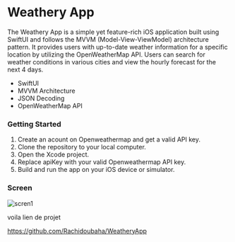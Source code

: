 # Weathery App

The Weathery App is a simple yet feature-rich iOS application built using SwiftUI and follows the MVVM (Model-View-ViewModel) architecture pattern. It provides users with up-to-date weather information for a specific location by utilizing the OpenWeatherMap API. Users can search for weather conditions in various cities and view the hourly forecast for the next 4 days. 





- SwiftUI
- MVVM Architecture
- JSON Decoding
- OpenWeatherMap API

### Getting Started

1. Create an acount on Openweathermap and get a valid API key.
2. Clone the repository to your local computer.
3. Open the Xcode project.
4. Replace apiKey with your valid Openweathermap API key.
5. Build and run the app on your iOS device or simulator.

### Screen

![scren1](https://github.com/user-attachments/assets/7127bb47-66fb-42ac-82a4-8acd96dec2f5)

voila lien de projet

https://github.com/Rachidoubaha/WeatheryApp



